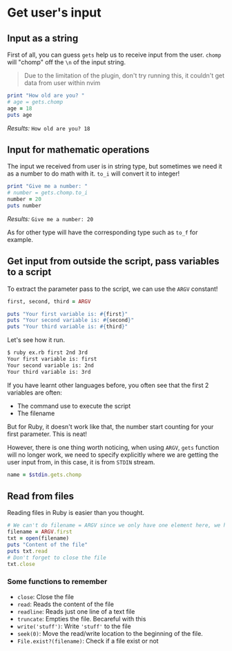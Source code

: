 # Get user's input
## Input as a string
First of all, you can guess `gets` help us to receive input from the user. `chomp` will "chomp" off the `\n` of the input string.

> Due to the limitation of the plugin, don't try running this, it couldn't get data from user within nvim
```ruby
print "How old are you? "
# age = gets.chomp
age = 18
puts age
```

*Results:* `How old are you? 18`

## Input for mathematic operations
The input we received from user is in string type, but sometimes we need it as a number to do math with it. `to_i` will convert it to integer!
```ruby
print "Give me a number: "
# number = gets.chomp.to_i
number = 20
puts number 
```

*Results:* `Give me a number: 20`

As for other type will have the corresponding type such as `to_f` for example.

## Get input from outside the script, pass variables to a script
To extract the parameter pass to the script, we can use the `ARGV` constant!

```ruby
first, second, third = ARGV

puts "Your first variable is: #{first}"
puts "Your second variable is: #{second}"
puts "Your third variable is: #{third}"
```

Let's see how it run.
```bash
$ ruby ex.rb first 2nd 3rd
Your first variable is: first
Your second variable is: 2nd
Your third variable is: 3rd
```

If you have learnt other languages before, you often see that the first 2 variables are often:
- The command use to execute the script 
- The filename

But for Ruby, it doesn't work like that, the number start counting for your first parameter. This is neat!

However, there is one thing worth noticing, when using `ARGV`, `gets` function will no longer work, we need to specify explicitly where we are getting the user input from, in this case, it is from `STDIN` stream.
```ruby
name = $stdin.gets.chomp 
```
## Read from files
Reading files in Ruby is easier than you thought. 
```ruby
# We can't do filename = ARGV since we only have one element here, we have to do this
filename = ARGV.first 
txt = open(filename)
puts "Content of the file"
puts txt.read
# Don't forget to close the file 
txt.close
```

### Some functions to remember
- `close`: Close the file 
- `read`: Reads the content of the file 
- `readline`: Reads just one line of a text file 
- `truncate`: Empties the file. Becareful with this 
- `write('stuff')`: Write `'stuff'` to the file 
- `seek(0)`: Move the read/write location to the beginning of the file.
- `File.exist?(filename)`: Check if a file exist or not
